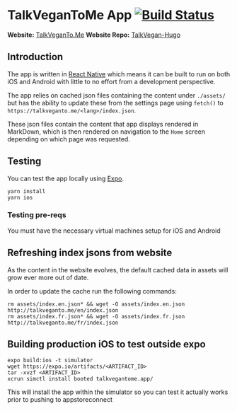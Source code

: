 # TalkVeganToMe App [![Build Status](https://travis-ci.org/talkvegantome/talkvegan-app.svg?branch=master)](https://travis-ci.org/talkvegantome/talkvegan-app)

**Website:** [TalkVeganTo.Me](https://talkveganto.me)
**Website Repo:** [TalkVegan-Hugo](https://github.com/talkvegantome/talkvegan-hugo)

## Introduction

The app is written in [React Native](https://facebook.github.io/react-native/) which means it can be built to run on both iOS and Android with little to no effort from a development perspective.

The app relies on cached json files containing the content under `./assets/` but has the ability to update these from the settings page using `fetch()` to `https://talkveganto.me/<lang>/index.json`.

These json files contain the content that app displays rendered in MarkDown, which is then rendered on navigation to the `Home` screen depending on which page was requested.

## Testing

You can test the app locally using [Expo](https://expo.io/learn).
```
yarn install
yarn ios
```

### Testing pre-reqs

You must have the necessary virtual machines setup for iOS and Android

## Refreshing index jsons from website

As the content in the website evolves, the default cached data in assets will grow ever more out of date.  

In order to update the cache run the following commands:

```
rm assets/index.en.json* && wget -O assets/index.en.json http://talkveganto.me/en/index.json
rm assets/index.fr.json* && wget -O assets/index.fr.json http://talkveganto.me/fr/index.json
```

## Building production iOS to test outside expo

```
expo build:ios -t simulator
wget https://expo.io/artifacts/<ARTIFACT_ID>
tar -xvzf <ARTIFACT_ID>
xcrun simctl install booted talkvegantome.app/
```

This will install the app within the simulator so you can test it actually works prior to pushing to appstoreconnect
